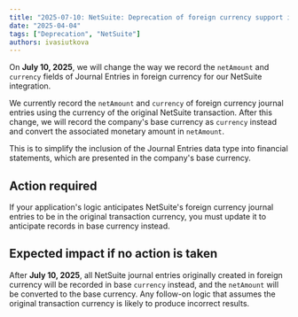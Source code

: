 ```yaml
---
title: "2025-07-10: NetSuite: Deprecation of foreign currency support in Journal Entries"
date: "2025-04-04"
tags: ["Deprecation", "NetSuite"]
authors: ivasiutkova
---
```


On **July 10, 2025**, we will change the way we record the `netAmount` and `currency` fields of Journal Entries in foreign currency for our NetSuite integration.

<!--truncate-->

We currently record the `netAmount` and `currency` of foreign currency journal entries using the currency of the original NetSuite transaction. After this change, we will record the company's base currency as `currency` instead and convert the associated monetary amount in `netAmount`. 

This is to simplify the inclusion of the Journal Entries data type into financial statements, which are presented in the company's base currency. 

## Action required

If your application's logic anticipates NetSuite's foreign currency journal entries to be in the original transaction currency, you must update it to anticipate records in base currency instead.

## Expected impact if no action is taken

After **July 10, 2025**, all NetSuite journal entries originally created in foreign currency will be recorded in base `currency` instead, and the `netAmount` will be converted to the base currency. Any follow-on logic that assumes the original transaction currency is likely to produce incorrect results.


